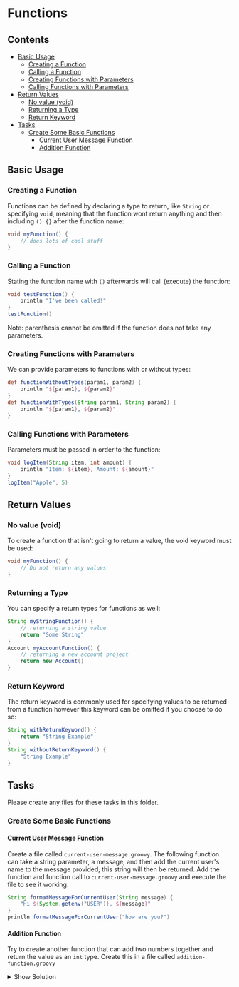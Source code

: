 # Functions



<!--TOC_START-->
## Contents
- [Basic Usage](#basic-usage)
	- [Creating a Function](#creating-a-function)
	- [Calling a Function](#calling-a-function)
	- [Creating Functions with Parameters](#creating-functions-with-parameters)
	- [Calling Functions with Parameters](#calling-functions-with-parameters)
- [Return Values](#return-values)
	- [No value (void)](#no-value-void)
	- [Returning a Type](#returning-a-type)
	- [Return Keyword](#return-keyword)
- [Tasks](#tasks)
	- [Create Some Basic Functions](#create-some-basic-functions)
		- [Current User Message Function](#current-user-message-function)
		- [Addition Function](#addition-function)

<!--TOC_END-->
## Basic Usage

### Creating a Function
Functions can be defined by declaring a type to return, like `String` or specifying `void`, meaning that the function wont return anything and then including `() {}` after the function name:
```groovy
void myFunction() {
    // does lots of cool stuff
}
```

### Calling a Function
Stating the function name with `()` afterwards will call (execute) the function:
```groovy
void testFunction() {
    println "I've been called!"
}
testFunction()
```
Note: parenthesis cannot be omitted if the function does not take any parameters.

### Creating Functions with Parameters
We can provide parameters to functions with or without types:
```groovy
def functionWithoutTypes(param1, param2) {
    println "${param1}, ${param2}"
}
def functionWithTypes(String param1, String param2) {
    println "${param1}, ${param2}"
}
```

### Calling Functions with Parameters
Parameters must be passed in order to the function:
```groovy
void logItem(String item, int amount) {
    println "Item: ${item}, Amount: ${amount}"
}
logItem("Apple", 5)
```

## Return Values

### No value (void)
To create a function that isn't going to return a value, the void keyword must be used:
```groovy
void myFunction() {
    // Do not return any values
}
```

### Returning a Type
You can specify a return types for functions as well:
```groovy
String myStringFunction() {
    // returning a string value
    return "Some String"
}
Account myAccountFunction() {
    // returning a new account project
    return new Account()
}
```

### Return Keyword
The return keyword is commonly used for specifying values to be returned from a function however this keyword can be omitted if you choose to do so:
```groovy
String withReturnKeyword() {
    return "String Example"
}
String withoutReturnKeyword() {
    "String Example"
}
```

## Tasks
Please create any files for these tasks in this folder.

### Create Some Basic Functions

#### Current User Message Function
Create a file called `current-user-message.groovy`.
The following function can take a string parameter, a message, and then add the current user's name to the message provided, this string will then be returned.
Add the function and function call to `current-user-message.groovy` and execute the file to see it working.
```groovy
String formatMessageForCurrentUser(String message) {
    "Hi ${System.getenv("USER")}, ${message}"
}
println formatMessageForCurrentUser("how are you?")
```

#### Addition Function
Try to create another function that can add two numbers together and return the value as an `int` type.
Create this in a file called `addition-function.groovy`
<details>
<summary>Show Solution</summary>

```groovy
int sumOf(int firstNumber, int secondNumber) {
    firstNumber + secondNumber
}
println sumOf(1, 2)
```

</details>
